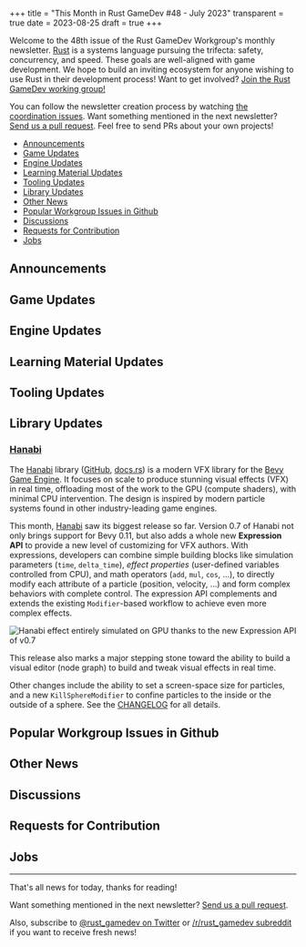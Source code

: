 +++
title = "This Month in Rust GameDev #48 - July 2023"
transparent = true
date = 2023-08-25
draft = true
+++

<!-- no toc -->

<!-- Check the post with markdownlint-->

Welcome to the 48th issue of the Rust GameDev Workgroup's
monthly newsletter.
[Rust] is a systems language pursuing the trifecta:
safety, concurrency, and speed.
These goals are well-aligned with game development.
We hope to build an inviting ecosystem for anyone wishing
to use Rust in their development process!
Want to get involved? [Join the Rust GameDev working group!][join]

You can follow the newsletter creation process
by watching [the coordination issues][coordination].
Want something mentioned in the next newsletter?
[Send us a pull request][pr].
Feel free to send PRs about your own projects!

[Rust]: https://rust-lang.org
[join]: https://github.com/rust-gamedev/wg#join-the-fun
[pr]: https://github.com/rust-gamedev/rust-gamedev.github.io
[coordination]: https://github.com/rust-gamedev/rust-gamedev.github.io/issues?q=label%3Acoordination

- [Announcements](#announcements)
- [Game Updates](#game-updates)
- [Engine Updates](#engine-updates)
- [Learning Material Updates](#learning-material-updates)
- [Tooling Updates](#tooling-updates)
- [Library Updates](#library-updates)
- [Other News](#other-news)
- [Popular Workgroup Issues in Github](#popular-workgroup-issues-in-github)
- [Discussions](#discussions)
- [Requests for Contribution](#requests-for-contribution)
- [Jobs](#jobs)

<!--
Ideal section structure is:

```
### [Title]

![image/GIF description](image link)
_image caption_

A paragraph or two with a summary and [useful links].

_Discussions:
[/r/rust](https://reddit.com/r/rust/todo),
[twitter](https://twitter.com/todo/status/123456)_

[Title]: https://first.link
[useful links]: https://other.link
```

If needed, a section can be split into subsections with a "------" delimiter.
-->

## Announcements

## Game Updates

## Engine Updates

## Learning Material Updates

## Tooling Updates

## Library Updates

### [Hanabi]

The [Hanabi] library ([GitHub][hanabi-github], [docs.rs][hanabi-docs]) is a
modern VFX library for the [Bevy Game Engine][bevy]. It focuses on scale to produce
stunning visual effects (VFX) in real time, offloading most of the work to
the GPU (compute shaders), with minimal CPU intervention. The design is inspired
by modern particle systems found in other industry-leading game engines.

This month, [Hanabi] saw its biggest release so far.
Version 0.7 of Hanabi not only brings support for Bevy 0.11,
but also adds a whole new **Expression API**
to provide a new level of customizing for VFX authors.
With expressions, developers can combine simple building blocks
like simulation parameters (`time`, `delta_time`),
_effect properties_ (user-defined variables controlled from CPU),
and math operators (`add`, `mul`, `cos`, ...),
to directly modify each attribute of a particle (position, velocity, ...)
and form complex behaviors with complete control.
The expression API complements and extends the existing `Modifier`-based workflow
to achieve even more complex effects.

![Hanabi effect entirely simulated on GPU thanks to the new Expression API of v0.7](https://raw.githubusercontent.com/djeedai/bevy_hanabi/e8d1431a9641b8865819a4b851e46ee03ffda070/examples/expr.gif)

This release also marks a major stepping stone
toward the ability to build a visual editor (node graph)
to build and tweak visual effects in real time.

Other changes include the ability to set a screen-space size for particles,
and a new `KillSphereModifier` to confine particles
to the inside or the outside of a sphere.
See the [CHANGELOG][hanabi-changelog] for all details.

[Hanabi]: https://crates.io/crates/bevy_hanabi
[hanabi-github]: https://github.com/djeedai/bevy_hanabi
[hanabi-docs]: https://github.com/djeedai/bevy_hanabi
[bevy]: https://bevyengine.org/
[hanabi-changelog]: https://github.com/djeedai/bevy_hanabi/blob/v0.7.0/CHANGELOG.md

## Popular Workgroup Issues in Github

<!-- Up to 10 links to interesting issues -->

## Other News

<!-- One-liners for plan items that haven't got their own sections. -->

## Discussions

<!-- Links to handpicked reddit/twitter/urlo/etc threads that provide
useful information -->

## Requests for Contribution

<!-- Links to "good first issue"-labels or direct links to specific tasks -->

## Jobs

<!-- An optional section for new jobs related to Rust gamedev -->

------

That's all news for today, thanks for reading!

Want something mentioned in the next newsletter?
[Send us a pull request][pr].

Also, subscribe to [@rust_gamedev on Twitter][@rust_gamedev]
or [/r/rust_gamedev subreddit][/r/rust_gamedev] if you want to receive fresh news!

<!--
TODO: Add real links and un-comment once this post is published
**Discuss this post on**:
[/r/rust_gamedev](TODO),
[Mastodon](TODO),
[Twitter](TODO),
[Discord](https://discord.gg/yNtPTb2).
-->

[/r/rust_gamedev]: https://reddit.com/r/rust_gamedev
[@rust_gamedev]: https://twitter.com/rust_gamedev
